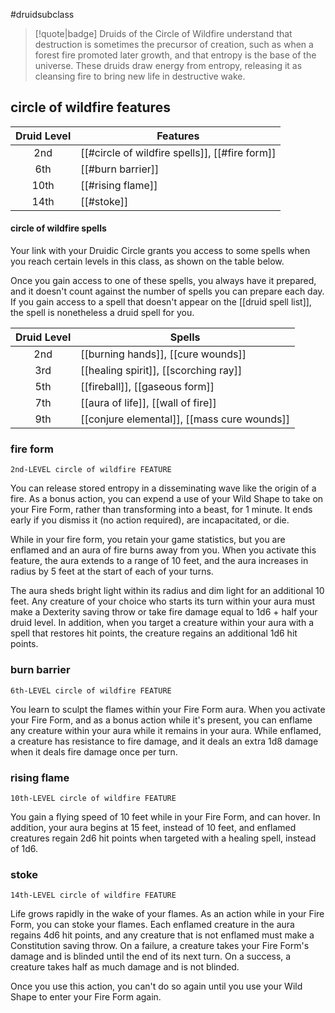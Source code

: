 #druidsubclass

> [!quote|badge] 
> Druids of the Circle of Wildfire understand that destruction is sometimes the precursor of creation, such as when a forest fire promoted later growth, and that entropy is the base of the universe. These druids draw energy from entropy, releasing it as cleansing fire to bring new life in destructive wake.
## circle of wildfire features
| **Druid Level** | **Features**                                   |
| :-------------: | ---------------------------------------------- |
|       2nd       | [[#circle of wildfire spells]], [[#fire form]] |
|       6th       | [[#burn barrier]]                              |
|      10th       | [[#rising flame]]                              |
|      14th       | [[#stoke]]                                     |
#### circle of wildfire spells
Your link with your Druidic Circle grants you access to some spells when you reach certain levels in this class, as shown on the table below.

Once you gain access to one of these spells, you always have it prepared, and it doesn't count against the number of spells you can prepare each day. If you gain access to a spell that doesn't appear on the [[druid spell list]], the spell is nonetheless a druid spell for you.

| **Druid Level** | **Spells**                                  |
| :-------------: | ------------------------------------------- |
|       2nd       | [[burning hands]], [[cure wounds]]          |
|       3rd       | [[healing spirit]], [[scorching ray]]       |
|       5th       | [[fireball]], [[gaseous form]]              |
|       7th       | [[aura of life]], [[wall of fire]]          |
|       9th       | [[conjure elemental]], [[mass cure wounds]] |

### fire form
`2nd-LEVEL circle of wildfire FEATURE`

You can release stored entropy in a disseminating wave like the origin of a fire. As a bonus action, you can expend a use of your Wild Shape to take on your Fire Form, rather than transforming into a beast, for 1 minute. It ends early if you dismiss it (no action required), are incapacitated, or die.

While in your fire form, you retain your game statistics, but you are enflamed and an aura of fire burns away from you. When you activate this feature, the aura extends to a range of 10 feet, and the aura increases in radius by 5 feet at the start of each of your turns.

The aura sheds bright light within its radius and dim light for an additional 10 feet. Any creature of your choice who starts its turn within your aura must make a Dexterity saving throw or take fire damage equal to 1d6 + half your druid level. In addition, when you target a creature within your aura with a spell that restores hit points, the creature regains an additional 1d6 hit points.
### burn barrier
`6th-LEVEL circle of wildfire FEATURE`

You learn to sculpt the flames within your Fire Form aura. When you activate your Fire Form, and as a bonus action while it's present, you can enflame any creature within your aura while it remains in your aura. While enflamed, a creature has resistance to fire damage, and it deals an extra 1d8 damage when it deals fire damage once per turn.
### rising flame
`10th-LEVEL circle of wildfire FEATURE`

You gain a flying speed of 10 feet while in your Fire Form, and can hover. In addition, your aura begins at 15 feet, instead of 10 feet, and enflamed creatures regain 2d6 hit points when targeted with a healing spell, instead of 1d6.
### stoke
`14th-LEVEL circle of wildfire FEATURE`

Life grows rapidly in the wake of your flames. As an action while in your Fire Form, you can stoke your flames. Each enflamed creature in the aura regains 4d6 hit points, and any creature that is not enflamed must make a Constitution saving throw. On a failure, a creature takes your Fire Form's damage and is blinded until the end of its next turn. On a success, a creature takes half as much damage and is not blinded.

Once you use this action, you can't do so again until you use your Wild Shape to enter your Fire Form again.